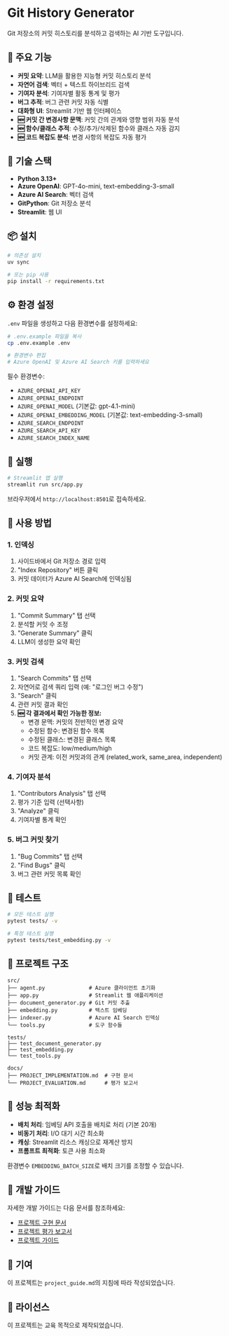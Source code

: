 # Git History Generator

Git 저장소의 커밋 히스토리를 분석하고 검색하는 AI 기반 도구입니다.

## 🌟 주요 기능

- **커밋 요약**: LLM을 활용한 지능형 커밋 히스토리 분석
- **자연어 검색**: 벡터 + 텍스트 하이브리드 검색
- **기여자 분석**: 기여자별 활동 통계 및 평가
- **버그 추적**: 버그 관련 커밋 자동 식별
- **대화형 UI**: Streamlit 기반 웹 인터페이스
- **🆕 커밋 간 변경사항 문맥**: 커밋 간의 관계와 영향 범위 자동 분석
- **🆕 함수/클래스 추적**: 수정/추가/삭제된 함수와 클래스 자동 감지
- **🆕 코드 복잡도 분석**: 변경 사항의 복잡도 자동 평가

## 🔧 기술 스택

- **Python 3.13+**
- **Azure OpenAI**: GPT-4o-mini, text-embedding-3-small
- **Azure AI Search**: 벡터 검색
- **GitPython**: Git 저장소 분석
- **Streamlit**: 웹 UI

## 📦 설치

```bash
# 의존성 설치
uv sync

# 또는 pip 사용
pip install -r requirements.txt
```

## ⚙️ 환경 설정

`.env` 파일을 생성하고 다음 환경변수를 설정하세요:

```bash
# .env.example 파일을 복사
cp .env.example .env

# 환경변수 편집
# Azure OpenAI 및 Azure AI Search 키를 입력하세요
```

필수 환경변수:
- `AZURE_OPENAI_API_KEY`
- `AZURE_OPENAI_ENDPOINT`
- `AZURE_OPENAI_MODEL` (기본값: gpt-4.1-mini)
- `AZURE_OPENAI_EMBEDDING_MODEL` (기본값: text-embedding-3-small)
- `AZURE_SEARCH_ENDPOINT`
- `AZURE_SEARCH_API_KEY`
- `AZURE_SEARCH_INDEX_NAME`

## 🚀 실행

```bash
# Streamlit 앱 실행
streamlit run src/app.py
```

브라우저에서 `http://localhost:8501`로 접속하세요.

## 📖 사용 방법

### 1. 인덱싱

1. 사이드바에서 Git 저장소 경로 입력
2. "Index Repository" 버튼 클릭
3. 커밋 데이터가 Azure AI Search에 인덱싱됨

### 2. 커밋 요약

1. "Commit Summary" 탭 선택
2. 분석할 커밋 수 조정
3. "Generate Summary" 클릭
4. LLM이 생성한 요약 확인

### 3. 커밋 검색

1. "Search Commits" 탭 선택
2. 자연어로 검색 쿼리 입력 (예: "로그인 버그 수정")
3. "Search" 클릭
4. 관련 커밋 결과 확인
5. **🆕 각 결과에서 확인 가능한 정보:**
   - 변경 문맥: 커밋의 전반적인 변경 요약
   - 수정된 함수: 변경된 함수 목록
   - 수정된 클래스: 변경된 클래스 목록
   - 코드 복잡도: low/medium/high
   - 커밋 관계: 이전 커밋과의 관계 (related_work, same_area, independent)

### 4. 기여자 분석

1. "Contributors Analysis" 탭 선택
2. 평가 기준 입력 (선택사항)
3. "Analyze" 클릭
4. 기여자별 통계 확인

### 5. 버그 커밋 찾기

1. "Bug Commits" 탭 선택
2. "Find Bugs" 클릭
3. 버그 관련 커밋 목록 확인

## 🧪 테스트

```bash
# 모든 테스트 실행
pytest tests/ -v

# 특정 테스트 실행
pytest tests/test_embedding.py -v
```

## 📁 프로젝트 구조

```
src/
├── agent.py              # Azure 클라이언트 초기화
├── app.py                # Streamlit 웹 애플리케이션
├── document_generator.py # Git 커밋 추출
├── embedding.py          # 텍스트 임베딩
├── indexer.py            # Azure AI Search 인덱싱
└── tools.py              # 도구 함수들

tests/
├── test_document_generator.py
├── test_embedding.py
└── test_tools.py

docs/
├── PROJECT_IMPLEMENTATION.md  # 구현 문서
└── PROJECT_EVALUATION.md      # 평가 보고서
```

## 🎯 성능 최적화

- **배치 처리**: 임베딩 API 호출을 배치로 처리 (기본 20개)
- **비동기 처리**: I/O 대기 시간 최소화
- **캐싱**: Streamlit 리소스 캐싱으로 재계산 방지
- **프롬프트 최적화**: 토큰 사용 최소화

환경변수 `EMBEDDING_BATCH_SIZE`로 배치 크기를 조정할 수 있습니다.

## 📝 개발 가이드

자세한 개발 가이드는 다음 문서를 참조하세요:
- [프로젝트 구현 문서](docs/PROJECT_IMPLEMENTATION.md)
- [프로젝트 평가 보고서](docs/PROJECT_EVALUATION.md)
- [프로젝트 가이드](project_guide.md)

## 🤝 기여

이 프로젝트는 `project_guide.md`의 지침에 따라 작성되었습니다.

## 📄 라이선스

이 프로젝트는 교육 목적으로 제작되었습니다.

